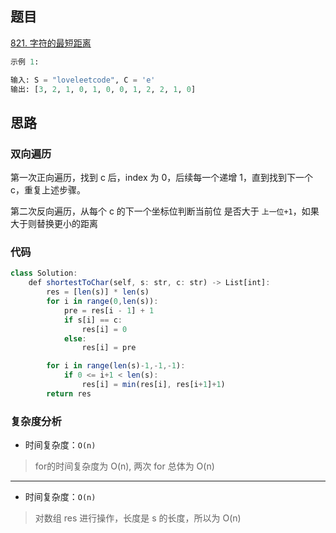 ## 题目
[821. 字符的最短距离](https://leetcode.cn/problems/shortest-distance-to-a-character/)

```py
示例 1:

输入: S = "loveleetcode", C = 'e'
输出: [3, 2, 1, 0, 1, 0, 0, 1, 2, 2, 1, 0]
```
## 思路

### 双向遍历

第一次正向遍历，找到 c 后，index 为 0，后续每一个递增 1，直到找到下一个 c，重复上述步骤。

第二次反向遍历，从每个 c 的下一个坐标位判断当前位 是否大于 `上一位+1`，如果大于则替换更小的距离


### 代码
```js
class Solution:
    def shortestToChar(self, s: str, c: str) -> List[int]:
        res = [len(s)] * len(s)
        for i in range(0,len(s)):
            pre = res[i - 1] + 1 
            if s[i] == c:
                res[i] = 0
            else:
                res[i] = pre

        for i in range(len(s)-1,-1,-1):
            if 0 <= i+1 < len(s):
                res[i] = min(res[i], res[i+1]+1)
        return res
```

### 复杂度分析

- 时间复杂度：`O(n)`
> for的时间复杂度为 O(n), 两次 for 总体为 O(n)

---

- 时间复杂度：`O(n)`
> 对数组 res 进行操作，长度是 s 的长度，所以为 O(n)

